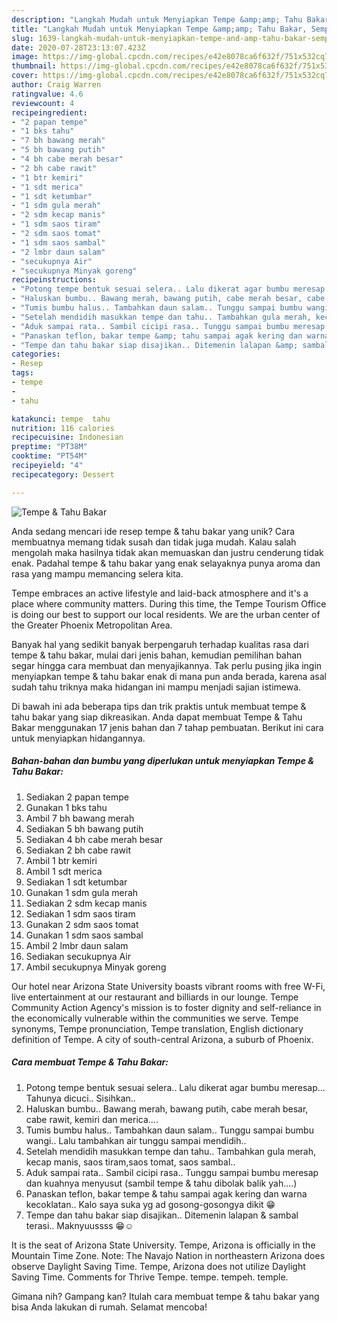 ```yaml
---
description: "Langkah Mudah untuk Menyiapkan Tempe &amp;amp; Tahu Bakar, Sempurna"
title: "Langkah Mudah untuk Menyiapkan Tempe &amp;amp; Tahu Bakar, Sempurna"
slug: 1639-langkah-mudah-untuk-menyiapkan-tempe-and-amp-tahu-bakar-sempurna
date: 2020-07-28T23:13:07.423Z
image: https://img-global.cpcdn.com/recipes/e42e8078ca6f632f/751x532cq70/tempe-tahu-bakar-foto-resep-utama.jpg
thumbnail: https://img-global.cpcdn.com/recipes/e42e8078ca6f632f/751x532cq70/tempe-tahu-bakar-foto-resep-utama.jpg
cover: https://img-global.cpcdn.com/recipes/e42e8078ca6f632f/751x532cq70/tempe-tahu-bakar-foto-resep-utama.jpg
author: Craig Warren
ratingvalue: 4.6
reviewcount: 4
recipeingredient:
- "2 papan tempe"
- "1 bks tahu"
- "7 bh bawang merah"
- "5 bh bawang putih"
- "4 bh cabe merah besar"
- "2 bh cabe rawit"
- "1 btr kemiri"
- "1 sdt merica"
- "1 sdt ketumbar"
- "1 sdm gula merah"
- "2 sdm kecap manis"
- "1 sdm saos tiram"
- "2 sdm saos tomat"
- "1 sdm saos sambal"
- "2 lmbr daun salam"
- "secukupnya Air"
- "secukupnya Minyak goreng"
recipeinstructions:
- "Potong tempe bentuk sesuai selera.. Lalu dikerat agar bumbu meresap... Tahunya dicuci.. Sisihkan.."
- "Haluskan bumbu.. Bawang merah, bawang putih, cabe merah besar, cabe rawit, kemiri dan merica...."
- "Tumis bumbu halus.. Tambahkan daun salam.. Tunggu sampai bumbu wangi.. Lalu tambahkan air tunggu sampai mendidih.."
- "Setelah mendidih masukkan tempe dan tahu.. Tambahkan gula merah, kecap manis, saos tiram,saos tomat, saos sambal.."
- "Aduk sampai rata.. Sambil cicipi rasa.. Tunggu sampai bumbu meresap dan kuahnya menyusut (sambil tempe &amp; tahu dibolak balik yah....)"
- "Panaskan teflon, bakar tempe &amp; tahu sampai agak kering dan warna kecoklatan.. Kalo saya suka yg ad gosong-gosongya dikit 😁"
- "Tempe dan tahu bakar siap disajikan.. Ditemenin lalapan &amp; sambal terasi.. Maknyuussss 😁☺"
categories:
- Resep
tags:
- tempe
- 
- tahu

katakunci: tempe  tahu 
nutrition: 116 calories
recipecuisine: Indonesian
preptime: "PT38M"
cooktime: "PT54M"
recipeyield: "4"
recipecategory: Dessert

---
```



![Tempe &amp; Tahu Bakar](https://img-global.cpcdn.com/recipes/e42e8078ca6f632f/751x532cq70/tempe-tahu-bakar-foto-resep-utama.jpg)

Anda sedang mencari ide resep tempe &amp; tahu bakar yang unik? Cara membuatnya memang tidak susah dan tidak juga mudah. Kalau salah mengolah maka hasilnya tidak akan memuaskan dan justru cenderung tidak enak. Padahal tempe &amp; tahu bakar yang enak selayaknya punya aroma dan rasa yang mampu memancing selera kita.

Tempe embraces an active lifestyle and laid-back atmosphere and it&#39;s a place where community matters. During this time, the Tempe Tourism Office is doing our best to support our local residents. We are the urban center of the Greater Phoenix Metropolitan Area.

Banyak hal yang sedikit banyak berpengaruh terhadap kualitas rasa dari tempe &amp; tahu bakar, mulai dari jenis bahan, kemudian pemilihan bahan segar hingga cara membuat dan menyajikannya. Tak perlu pusing jika ingin menyiapkan tempe &amp; tahu bakar enak di mana pun anda berada, karena asal sudah tahu triknya maka hidangan ini mampu menjadi sajian istimewa.


Di bawah ini ada beberapa tips dan trik praktis untuk membuat tempe &amp; tahu bakar yang siap dikreasikan. Anda dapat membuat Tempe &amp; Tahu Bakar menggunakan 17 jenis bahan dan 7 tahap pembuatan. Berikut ini cara untuk menyiapkan hidangannya.

<!--inarticleads1-->

##### Bahan-bahan dan bumbu yang diperlukan untuk menyiapkan Tempe &amp; Tahu Bakar:

1. Sediakan 2 papan tempe
1. Gunakan 1 bks tahu
1. Ambil 7 bh bawang merah
1. Sediakan 5 bh bawang putih
1. Sediakan 4 bh cabe merah besar
1. Sediakan 2 bh cabe rawit
1. Ambil 1 btr kemiri
1. Ambil 1 sdt merica
1. Sediakan 1 sdt ketumbar
1. Gunakan 1 sdm gula merah
1. Sediakan 2 sdm kecap manis
1. Sediakan 1 sdm saos tiram
1. Gunakan 2 sdm saos tomat
1. Gunakan 1 sdm saos sambal
1. Ambil 2 lmbr daun salam
1. Sediakan secukupnya Air
1. Ambil secukupnya Minyak goreng


Our hotel near Arizona State University boasts vibrant rooms with free W-Fi, live entertainment at our restaurant and billiards in our lounge. Tempe Community Action Agency&#39;s mission is to foster dignity and self-reliance in the economically vulnerable within the communities we serve. Tempe synonyms, Tempe pronunciation, Tempe translation, English dictionary definition of Tempe. A city of south-central Arizona, a suburb of Phoenix. 

<!--inarticleads2-->

##### Cara membuat Tempe &amp; Tahu Bakar:

1. Potong tempe bentuk sesuai selera.. Lalu dikerat agar bumbu meresap... Tahunya dicuci.. Sisihkan..
1. Haluskan bumbu.. Bawang merah, bawang putih, cabe merah besar, cabe rawit, kemiri dan merica....
1. Tumis bumbu halus.. Tambahkan daun salam.. Tunggu sampai bumbu wangi.. Lalu tambahkan air tunggu sampai mendidih..
1. Setelah mendidih masukkan tempe dan tahu.. Tambahkan gula merah, kecap manis, saos tiram,saos tomat, saos sambal..
1. Aduk sampai rata.. Sambil cicipi rasa.. Tunggu sampai bumbu meresap dan kuahnya menyusut (sambil tempe &amp; tahu dibolak balik yah....)
1. Panaskan teflon, bakar tempe &amp; tahu sampai agak kering dan warna kecoklatan.. Kalo saya suka yg ad gosong-gosongya dikit 😁
1. Tempe dan tahu bakar siap disajikan.. Ditemenin lalapan &amp; sambal terasi.. Maknyuussss 😁☺


It is the seat of Arizona State University. Tempe, Arizona is officially in the Mountain Time Zone. Note: The Navajo Nation in northeastern Arizona does observe Daylight Saving Time. Tempe, Arizona does not utilize Daylight Saving Time. Comments for Thrive Tempe. tempe. tempeh. temple. 

Gimana nih? Gampang kan? Itulah cara membuat tempe &amp; tahu bakar yang bisa Anda lakukan di rumah. Selamat mencoba!
